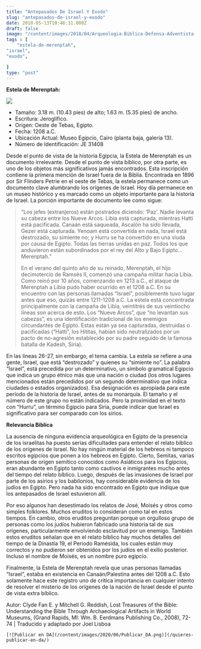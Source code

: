 ```yaml
---
title: "Antepasados De Israel Y Exodo"
slug: "antepasados-de-israel-y-exodo"
date: 2018-05-13T10:46:31.000Z
draft: false
image: "/content/images/2018/04/Arqueologia-Biblica-Defensa-Adventista-8.png"
tags : [
    "estela-de-merenptah",
"israel",
"exodo",

]
type: "post"
---
```


   **Estela de Merenptah:**

  ![](/content/images/2018/04/Estela-de-Merenptah.png)

 
 * Tamaño: 3.18 m. (10.43 pies) de alto; 1.63 m. (5.35 pies) de ancho.
 * Escritura: Jeroglífico.
 * Origen: Oeste de Tebas, Egipto.
 * Fecha: 1208 a.C.
 * Ubicación Actual: Museo Egipcio, Cairo (planta baja, galería 13).
 * Número de Identificación: JE 31408
 
 Desde el punto de vista de la historia Egipcia, la Estela de Merenptah es un documento irrelevante. Desde el punto de vista bíblico, por otra parte, es uno de los objetos más significativos jamás encontrados. Esta inscripción contiene la primera mención de Israel fuera de la Biblia. Encontrada en 1896 por Sir Flinders Petrie en el oeste de Tebas, la estela permanece como un documento clave alumbrando los orígenes de Israel. Hoy día permanece en un museo histórico y es marcado como un objeto importante para la historia de Israel. La porción importante de documento lee como sigue:

 
>  “Los jefes (extranjeros) están postrados diciendo: ‘Paz’. Nadie levanta su cabeza entre los Nueve Arcos. Libia está capturada, mientras Hatti está pacificada. Canaán está saqueada, Ascalón ha sido llevada, Gezer está capturada. Yenoam está convertida en nada, Israel está destrozado, su simiente no; y Hurru se ha convertido en una viuda por causa de Egipto. Todas las tierras unidas en paz. Todos los que anduvieron están subordinados por el rey del Alto y Bajo Egipto… Merenptah.”
> 
>   En el verano del quinto año de su reinado, Merenptah, el hijo decimotercio de Ramsés II, comenzó una campaña militar hacia Libia. Como reinó por 10 años, comenzando en 1213 a.C., el ataque de Merenptah a Libia pudo haber ocurrido en el 1208 a.C. En su encuentro con las personas llamadas “Israel”, posiblemente tuvo lugar antes que eso, quizás entre 1211-1208 a.C. La estela está concentrada principalmente con la campaña de Libia, veintitrés de sus veintiocho líneas son acerca de esto. Los “Nueve Arcos”, que “no levantan sus cabezas”, es una identificación tradicional de los enemigos circundantes de Egipto. Estas están ya sea capturadas, destruidas o pacificadas (“Hatti”, los Hititas, habían sido neutralizados por un pacto de no-agresión establecido por su padre seguido de la famosa batalla de Kadesh, Siria).

 En las líneas 26-27, sin embargo, el tema cambia. La estela se refiere a una gente, Israel, que está “destrozado” y quienes su “simiente no”. La palabra “Israel”, está precedida por un determinativo, un símbolo gramatical Egipcio que indica un grupo étnico más que una nación o ciudad (los otros lugares mencionados están precedidos por un segundo determinativo que indica ciudades o estados organizados). Esa designación es apropiada para este período de la historia de Israel, antes de su monarquía. El tamaño y el número de este grupo no están indicados. Pero la proximidad en el texto con “Hurru”, un término Egipcio para Siria, puede indicar que Israel es significativo para ser comparado con los sirios.

 **Relevancia Bíblica**

 La ausencia de ninguna evidencia arqueológica en Egipto de la presencia de los israelitas ha puesto serias dificultades para entender el relato bíblico de los orígenes de Israel. No hay ningún material de los hebreos ni tampoco escritos egipcios que ponen a los hebreos en Egipto. Cierto, Semitas, varias personas de origen semítico conocidos como Asiáticos para los Egipcios, eran abundante en Egipto tanto como cautivos e inmigrantes mucho antes del tiempo del relato bíblico. Luego, después de las invasiones de Israel por parte de los asirios y los babilonios, hay considerable evidencia de los judíos en Egipto. Pero nada ha sido encontrado en Egipto que indique que los antepasados de Israel estuvieron allí.

 Por eso algunos han desestimado los relatos de José, Moisés y otros como simples folklores. Muchos eruditos lo consideran como tal en estos tiempos. En cambio, otros eruditos preguntan porque un orgulloso grupo de personas como los judíos hubieron fabricado una historia tal de sus orígenes, particularmente envolviendo esclavitud por un enemigo. También estos eruditos señalan que en el relato bíblico hay muchos detalles del tiempo de la Dinastía 19, el Periodo Ramésida, los cuales están muy correctos y no pudieron ser obtenidos por los judíos en el exilio posterior. Incluso el nombre de Moisés, es un nombre puro egipcio.

 Finalmente, la Estela de Merenptah revela que unas personas llamadas “Israel”, estaba en existencia en Canaán/Palestina antes del 1208 a.C. Esto solamente hace este registro uno de crítica importancia en cualquier intento de resolver el misterio de los orígenes de la nación de Israel desde el punto de vista extra bíblico.

 Autor: Clyde Fan E. y Mitchell G. Reddish, Lost Treasures of the Bible: Understanding the Bible Through Archaeological Artifacts in World Museums, (Grand Rapids, MI: Wm. B. Eerdmans Publishing Co., 2008), 72-74 | Traducido y adaptado por Joel Lisboa

    [![Publicar en DA](/content/images/2020/06/Publicar_DA.png)](/quieres-publicar-en-da/) 